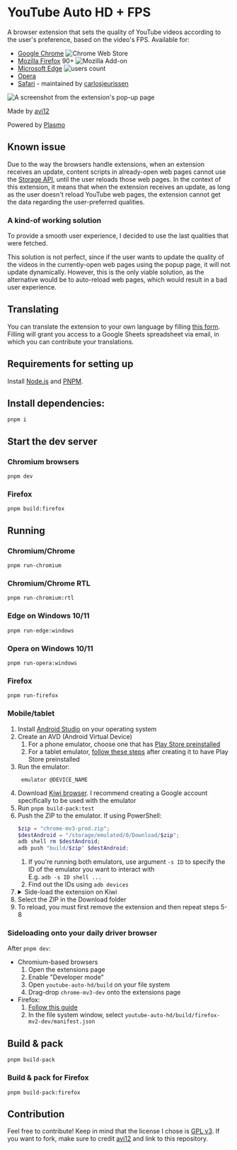 # YouTube Auto HD + FPS

A browser extension that sets the quality of YouTube videos according to the user's preference, based on the video's
FPS.
Available for:

- [Google Chrome](https://chrome.google.com/webstore/detail/fcphghnknhkimeagdglkljinmpbagone) ![Chrome Web Store](https://img.shields.io/chrome-web-store/users/fcphghnknhkimeagdglkljinmpbagone?color=white&label=users&style=flat-square)
- [Mozilla Firefox](https://addons.mozilla.org/firefox/addon/youtube-auto-hd-fps)
  90+ ![Mozilla Add-on](https://img.shields.io/amo/users/youtube-auto-hd-fps?color=white&label=users&style=flat-square)
- [Microsoft Edge](https://microsoftedge.microsoft.com/addons/detail/ggnepcoiimddpmjaoejhdfppjbcnfaom) ![users count](https://img.shields.io/badge/dynamic/json?label=users&query=activeInstallCount&style=flat-square&color=white&url=https://microsoftedge.microsoft.com/addons/getproductdetailsbycrxid/ggnepcoiimddpmjaoejhdfppjbcnfaom)
- [Opera](https://addons.opera.com/en/extensions/details/youtube-auto-hd-fps)
- [Safari](https://apps.apple.com/us/app/id1546729687) - maintained
  by [carlosjeurissen](https://github.com/carlosjeurissen)

![A screenshot from the extension's pop-up page](https://github.com/avi12/youtube-auto-hd/assets/6422804/fc7a4581-0162-427c-a6bc-7d96e68a3961)

Made by [avi12](https://avi12.com)

Powered by [Plasmo](https://github.com/plasmohq/plasmo)

## Known issue

Due to the way the browsers handle extensions, when an extension receives an update, content scripts in already-open web
pages cannot use the [Storage API](https://developer.mozilla.org/en-US/docs/Mozilla/Add-ons/WebExtensions/API/storage),
until the user reloads those web pages.
In the context of this extension, it means that when the extension receives an update, as long as the user doesn't
reload YouTube web pages, the extension cannot get the data regarding the user-preferred qualities.

### A kind-of working solution

To provide a smooth user experience, I decided to use the last qualities that were fetched.

This solution is not perfect, since if the user wants to update the quality of the videos in the currently-open web
pages using the popup page, it will not update dynamically.
However, this is the only viable solution, as the alternative would be to auto-reload web pages, which would result in a
bad user experience.

## Translating

You can translate the extension to your own language by
filling [this form](https://apps.jeurissen.co/auto-hd-fps-for-youtube/translate).
Filling will grant you access to a Google Sheets spreadsheet via email, in which you can contribute your translations.

## Requirements for setting up

Install [Node.js](https://nodejs.org) and [PNPM](https://pnpm.io/installation).

## Install dependencies:

```shell script
pnpm i
```

## Start the dev server

### Chromium browsers

```shell script
pnpm dev
```

### Firefox

```shell script
pnpm build:firefox
```

## Running

### Chromium/Chrome

```shell script
pnpm run-chromium
```

### Chromium/Chrome RTL

```shell script
pnpm run-chromium:rtl
```

### Edge on Windows 10/11

```shell
pnpm run-edge:windows
```

### Opera on Windows 10/11

```shell
pnpm run-opera:windows
```

### Firefox

```shell
pnpm run-firefox
```

### Mobile/tablet

1. Install [Android Studio](https://developer.android.com/studio) on your operating system
2. Create an AVD (Android Virtual Device)
   1. For a phone emulator, choose one that
      has [Play Store preinstalled](https://user-images.githubusercontent.com/6422804/167658974-9ec9d13f-d297-4e8b-85d6-376809f34aab.png)
   2. For a tablet emulator, [follow these steps](https://aamnah.com/android/play_store_emulator_install_missing) after
      creating it to have Play Store
      preinstalled
3. Run the emulator:
   ```shell
    emulator @DEVICE_NAME
   ```
4. Download [Kiwi browser](https://play.google.com/store/apps/details?id=com.kiwibrowser.browser). I recommend creating
   a Google account specifically to be used with the emulator
5. Run `pnpm build-pack:test`
6. Push the ZIP to the emulator. If using PowerShell:
   ```powershell
   $zip = "chrome-mv3-prod.zip";
   $destAndroid = "/storage/emulated/0/Download/$zip";
   adb shell rm $destAndroid;
   adb push "build/$zip" $destAndroid;
   ```
   1. If you're running both emulators, use argument `-s ID` to specify the ID of the emulator you want to interact
      with  
      E.g. `adb -s ID shell ...`
   2. Find out the IDs using `adb devices`
7. <details>
   <summary>Side-load the extension on Kiwi</summary>
   <!--suppress HtmlDeprecatedAttribute -->
   <img align="top" src="https://user-images.githubusercontent.com/6422804/167670341-a0cae554-e922-40b3-b8ed-7bec1ebf17bc.png" alt="Choose zip from storage">
   </details>
8. Select the ZIP in the Download folder
9. To reload, you must first remove the extension and then repeat steps 5-8

### Sideloading onto your daily driver browser

After `pnpm dev`:

- Chromium-based browsers
  1. Open the extensions page
  2. Enable "Developer mode"
  3. Open `youtube-auto-hd/build` on your file system
  4. Drag-drop `chrome-mv3-dev` onto the extensions page
- Firefox:
  1. [Follow this guide](https://extensionworkshop.com/documentation/develop/temporary-installation-in-firefox/#:~:text=To%20install%20an%20extension%20temporarily)
  2. In the file system window, select `youtube-auto-hd/build/firefox-mv2-dev/manifest.json`

## Build & pack

```shell
pnpm build-pack
```

### Build & pack for Firefox

```shell
pnpm build-pack:firefox
```

## Contribution

Feel free to contribute! Keep in mind that the license I chose
is [GPL v3](https://github.com/avi12/youtube-auto-hd/blob/main/LICENSE).
If you want to fork, make sure to credit [avi12](https://avi12.com) and link to this repository.

